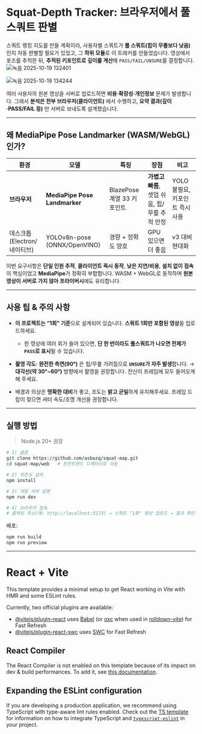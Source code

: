# Squat-Depth Tracker: 브라우저에서 풀 스쿼트 판별

스쿼트 랭킹 지도를 만들 계획이라, 사용자별 스쿼트가 **풀 스쿼트(힙이 무릎보다 낮음)** 인지 자동 판별할 필요가 있었고, 그 **하위 모듈**로 이 트래커를 만들었습니다.
영상에서 포즈를 추적한 뒤, **추적된 키포인트로 깊이를 계산**해 `PASS/FAIL/UNSURE`를 결정합니다.
  ![녹음 2025-10-19 132401](https://github.com/user-attachments/assets/106490d6-14a8-4450-993a-919b1be74539)

  ![녹음 2025-10-19 134244](https://github.com/user-attachments/assets/01d192c0-ad79-4329-82a3-7bbeedffd161)

여러 사용자의 원본 영상을 서버로 업로드하면 **비용·확장성·개인정보** 문제가 발생합니다. 그래서 **분석은 전부 브라우저(클라이언트)** 에서 수행하고, **요약 결과(깊이·PASS/FAIL 등)** 만 서버로 보내도록 설계했습니다.

---

## 왜 MediaPipe Pose Landmarker (WASM/WebGL) 인가?

| 환경                  | 모델                            | 특징                   | 장점                            | 비고                   |
| ------------------- | ----------------------------- | -------------------- | ----------------------------- | -------------------- |
| **브라우저**            | **MediaPipe Pose Landmarker** | BlazePose 계열 33 키포인트 | **가볍고 빠름**, 셋업 쉬움, 힙/무릎 추적 안정 | YOLO 불필요, 키포인트 즉시 사용 |
| 데스크톱(Electron/네이티브) | YOLOv8n-pose (ONNX/OpenVINO)  | 경량 + 정확도 양호          | GPU 있으면 더 좋음                  | v3 대비 현대화            |

이번 요구사항은 **단일 인원 추적**, **클라이언트 즉시 동작**, **낮은 지연/비용**, **설치 없이 접속**이 핵심이었고 **MediaPipe**가 정확히 부합합니다. WASM + WebGL로 동작하며 **원본 영상이 서버로 가지 않아 프라이버시**에도 유리합니다.

---

## 사용 팁 & 주의 사항

* **이 프로젝트는 “1회” 기준**으로 설계되어 있습니다. **스쿼트 1회만 포함된 영상**을 업로드하세요.

  * 한 영상에 여러 회가 들어 있으면, **단 한 번이라도 풀스쿼트가 나오면 전체가 `PASS`로 표시**될 수 있습니다.
* **촬영 각도**: **완전한 측면(90°)** 은 힙/무릎 가려짐으로 **`UNSURE`가 자주 발생**합니다.
  → **대각선(약 30°~60°)** 방향에서 촬영을 권장합니다. 전신이 프레임에 모두 들어오게 해 주세요.
* 배경과 의상은 **명확한 대비**가 좋고, 조도는 **밝고 균일**하게 유지해주세요. 프레임 드랍이 잦으면 셔터 속도/조명 개선을 권장합니다.

---

## 실행 방법

> Node.js 20+ 권장

```bash
# 1) 클론
git clone https://github.com/asbazq/squat-map.git
cd squat-map/web   # 프런트엔드 디렉터리로 이동

# 2) 의존성 설치
npm install

# 3) 개발 서버 실행
npm run dev

# 4) 브라우저 접속
# 출력된 주소(예: http://localhost:5173) → 스쿼트 "1회" 영상 업로드 → 결과 확인
```

배포:

```bash
npm run build
npm run preview
```

---


# React + Vite

This template provides a minimal setup to get React working in Vite with HMR and some ESLint rules.

Currently, two official plugins are available:

- [@vitejs/plugin-react](https://github.com/vitejs/vite-plugin-react/blob/main/packages/plugin-react) uses [Babel](https://babeljs.io/) (or [oxc](https://oxc.rs) when used in [rolldown-vite](https://vite.dev/guide/rolldown)) for Fast Refresh
- [@vitejs/plugin-react-swc](https://github.com/vitejs/vite-plugin-react/blob/main/packages/plugin-react-swc) uses [SWC](https://swc.rs/) for Fast Refresh

## React Compiler

The React Compiler is not enabled on this template because of its impact on dev & build performances. To add it, see [this documentation](https://react.dev/learn/react-compiler/installation).

## Expanding the ESLint configuration

If you are developing a production application, we recommend using TypeScript with type-aware lint rules enabled. Check out the [TS template](https://github.com/vitejs/vite/tree/main/packages/create-vite/template-react-ts) for information on how to integrate TypeScript and [`typescript-eslint`](https://typescript-eslint.io) in your project.
